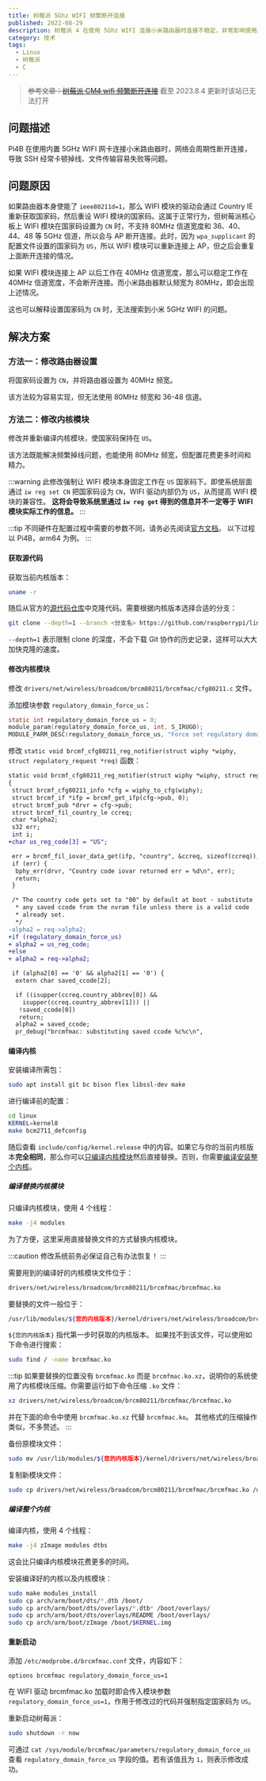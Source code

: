 ```yaml
---
title: 树莓派 5Ghz WIFI 频繁断开连接
published: 2022-08-29
description: 树莓派 4 在使用 5Ghz WIFI 连接小米路由器时连接不稳定，非常影响使用。本文介绍了该问题的原因和解决方法。
category: 技术
tags:
  - Linux
  - 树莓派
  - C
---
```


> ~~参考文章：[树莓派 CM4 wifi 频繁断开连接](https://www.eggvs.com/article/7944.html)~~ 截至 2023.8.4 更新时该站已无法打开

## 问题描述

Pi4B 在使用内置 5GHz WIFI 网卡连接小米路由器时，网络会周期性断开连接，导致 SSH 经常卡顿掉线、文件传输容易失败等问题。

## 问题原因

如果路由器本身使能了 `ieee80211d=1`，那么 WIFI 模块的驱动会通过 Country IE 重新获取国家码，然后重设 WIFI 模块的国家码。这属于正常行为，但树莓派核心板上 WIFI 模块在国家码设置为 `CN` 时，不支持 80MHz 信道宽度和 36、40、44、48 等 5GHz 信道，所以会与 AP 断开连接。此时，因为 `wpa_supplicant` 的配置文件设置的国家码为 `US`，所以 WIFI 模块可以重新连接上 AP，但之后会重复上面断开连接的情况。

如果 WIFI 模块连接上 AP 以后工作在 40MHz 信道宽度，那么可以稳定工作在 40MHz 信道宽度，不会断开连接。而小米路由器默认频宽为 80MHz，即会出现上述情况。

这也可以解释设置国家码为 `CN` 时，无法搜索到小米 5GHz WIFI 的问题。

## 解决方案

### 方法一：修改路由器设置

将国家码设置为 `CN`，并将路由器设置为 40MHz 频宽。

该方法较为容易实现，但无法使用 80MHz 频宽和 36-48 信道。

### 方法二：修改内核模块

修改并重新编译内核模块，使国家码保持在 `US`。

该方法既能解决频繁掉线问题，也能使用 80MHz 频宽，但配置花费更多时间和精力。

:::warning
此修改强制让 WIFI 模块本身固定工作在 `US` 国家码下。即使系统层面通过 `iw reg set CN` 把国家码设为 `CN`，WIFI 驱动内部仍为 `US`，从而提高 WIFI 模块的兼容性。
**这将会导致系统里通过 `iw reg get` 得到的信息并不一定等于 WIFI 模块实际工作的信息。**
:::

:::tip
不同硬件在配置过程中需要的参数不同，请务必先阅读[官方文档](https://www.raspberrypi.com/documentation/computers/linux_kernel.html)。
以下过程以 Pi4B，arm64 为例。
:::

#### 获取源代码

获取当前内核版本：

```sh
uname -r
```

随后从官方的[源代码仓库](https://github.com/raspberrypi/linux)中克隆代码。需要根据内核版本选择合适的分支：

```sh
git clone --depth=1 --branch <分支名> https://github.com/raspberrypi/linux
```

`--depth=1` 表示限制 clone 的深度，不会下载 Git 协作的历史记录，这样可以大大加快克隆的速度。

#### 修改内核模块

修改 `drivers/net/wireless/broadcom/brcm80211/brcmfmac/cfg80211.c` 文件。

添加模块参数 `regulatory_domain_force_us`：

```c
static int regulatory_domain_force_us = 0;
module_param(regulatory_domain_force_us, int, S_IRUGO);
MODULE_PARM_DESC(regulatory_domain_force_us, "Force set regulatory domain to US.");
```

修改 `static void brcmf_cfg80211_reg_notifier(struct wiphy *wiphy, struct regulatory_request *req)` 函数：

```diff
static void brcmf_cfg80211_reg_notifier(struct wiphy *wiphy, struct regulatory_request *req)
{
 struct brcmf_cfg80211_info *cfg = wiphy_to_cfg(wiphy);
 struct brcmf_if *ifp = brcmf_get_ifp(cfg->pub, 0);
 struct brcmf_pub *drvr = cfg->pub;
 struct brcmf_fil_country_le ccreq;
 char *alpha2;
 s32 err;
 int i;
+char us_reg_code[3] = "US";

 err = brcmf_fil_iovar_data_get(ifp, "country", &ccreq, sizeof(ccreq));
 if (err) {
  bphy_err(drvr, "Country code iovar returned err = %d\n", err);
  return;
 }

 /* The country code gets set to "00" by default at boot - substitute
  * any saved ccode from the nvram file unless there is a valid code
  * already set.
  */
-alpha2 = req->alpha2;
+if (regulatory_domain_force_us)
+ alpha2 = us_reg_code;
+else
+ alpha2 = req->alpha2;

 if (alpha2[0] == '0' && alpha2[1] == '0') {
  extern char saved_ccode[2];

  if ((isupper(ccreq.country_abbrev[0]) &&
    isupper(ccreq.country_abbrev[1])) ||
   !saved_ccode[0])
   return;
  alpha2 = saved_ccode;
  pr_debug("brcmfmac: substituting saved ccode %c%c\n",
```

#### 编译内核

安装编译所需包：

```sh
sudo apt install git bc bison flex libssl-dev make
```

进行编译前的配置：

```sh
cd linux
KERNEL=kernel8
make bcm2711_defconfig
```

随后查看 `include/config/kernel.release` 中的内容。如果它与你的当前内核版本**完全相同**，那么你可以[只编译内核模块](#编译替换内核模块)然后直接替换。否则，你需要[编译安装整个内核](#编译整个内核)。

##### 编译替换内核模块

只编译内核模块，使用 4 个线程：

```sh
make -j4 modules
```

为了方便，这里采用直接替换文件的方式替换内核模块。

:::caution
修改系统前务必保证自己有办法恢复！
:::

需要用到的编译好的内核模块文件位于：

```sh
drivers/net/wireless/broadcom/brcm80211/brcmfmac/brcmfmac.ko
```

要替换的文件一般位于：

```sh
/usr/lib/modules/${您的内核版本}/kernel/drivers/net/wireless/broadcom/brcm80211/brcmfmac/brcmfmac.ko
```

`${您的内核版本}` 指代第一步时获取的内核版本。
如果找不到该文件，可以使用如下命令进行搜索：

```sh
sudo find / -name brcmfmac.ko
```

:::tip
如果要替换的位置没有 `brcmfmac.ko` 而是 `brcmfmac.ko.xz`，说明你的系统使用了内核模块压缩。你需要运行如下命令压缩 `.ko` 文件：

```sh
xz drivers/net/wireless/broadcom/brcm80211/brcmfmac/brcmfmac.ko
```

并在下面的命令中使用 `brcmfmac.ko.xz` 代替 `brcmfmac.ko`。
其他格式的压缩操作类似，不多赘述。
:::

备份原模块文件：

```sh
sudo mv /usr/lib/modules/${您的内核版本}/kernel/drivers/net/wireless/broadcom/brcm80211/brcmfmac/brcmfmac.ko /usr/lib/modules/${您的内核版本}/kernel/drivers/net/wireless/broadcom/brcm80211/brcmfmac/brcmfmac.ko.bak
```

复制新模块文件：

```sh
sudo cp drivers/net/wireless/broadcom/brcm80211/brcmfmac/brcmfmac.ko /usr/lib/modules/${您的内核版本}/kernel/drivers/net/wireless/broadcom/brcm80211/brcmfmac/brcmfmac.ko
```

##### 编译整个内核

编译内核，使用 4 个线程：

```sh
make -j4 zImage modules dtbs
```

这会比只编译内核模块花费更多的时间。

安装编译好的内核以及内核模块：

```sh
sudo make modules_install
sudo cp arch/arm/boot/dts/*.dtb /boot/
sudo cp arch/arm/boot/dts/overlays/*.dtb* /boot/overlays/
sudo cp arch/arm/boot/dts/overlays/README /boot/overlays/
sudo cp arch/arm/boot/zImage /boot/$KERNEL.img
```

#### 重新启动

添加 `/etc/modprobe.d/brcmfmac.conf` 文件，内容如下：

```
options brcmfmac regulatory_domain_force_us=1
```

在 WIFI 驱动 brcmfmac.ko 加载时即会传入模块参数 `regulatory_domain_force_us=1`，作用于修改过的代码并强制指定国家码为 `US`。

重新启动树莓派：

```sh
sudo shutdown -r now
```

可通过 `cat /sys/module/brcmfmac/parameters/regulatory_domain_force_us` 查看 `regulatory_domain_force_us` 字段的值。若有该值且为 `1`，则表示修改成功。
